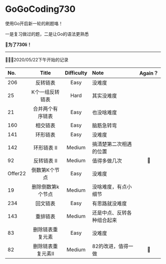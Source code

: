 # GoGoCoding730
使用Go开启新一轮的刷题咯！

一是复习做过的题，二是让Go的语法更熟悉　

 **🥳为了730li！**

---

👨🏻‍💻2020/05/22下午开始的记录

| No.     |       Title        | Difficulty | Note                       | Again？ |
| :------ | :----------------: | :--------: | :------------------------- | :-----: |
| 206     |      反转链表      |    Easy    | 没难度                     |         |
| 25      |  K个一组反转链表   |    Hard    | 其实没难度                 |         |
| 21      |  合并两个有序链表  |    Easy    | 也没啥难度                 |         |
| 160     |      相交链表      |    Easy    | 脑筋急转弯                 |         |
| 141     |      环形链表      |    Easy    | 没难度                     |         |
| 142     |    环形链表 II     |   Medium   | 搞清楚第二次相遇的位置     |         |
| 92      |    反转链表 II     |   Medium   | 值得多做几次               |    🌟    |
| Offer22 |   倒数第K个节点    |    Easy    | 没难度                     |         |
| 19      | 删除倒数第k个节点  |   Medium   | 没啥难度，有点小细节       |         |
| 234     |      回文链表      |    Easy    | 有思路就没难度             |         |
| 143     |      重排链表      |   Medium   | 还是中点、反转各种组合起来 |         |
| 83      |  删除链表重复元素  |    Easy    | 没难度                     |         |
| 82      | 删除链表重复元素II |   Medium   | 82的改进，值得一做         |    🌟    |

